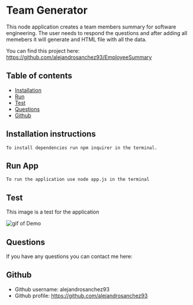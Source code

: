 # Team Generator 

This node application creates a team members summary for software engineering. The user needs to respond the questions and after adding all memebers it will generate and HTML file with all the data.

You can find this project here: https://github.com/alejandrosanchez93/EmployeeSummary

## Table of contents

* [Installation](#installation-instructions)
* [Run](#run-app)
* [Test](#test)
* [Questions](#questions)
* [Github](#github)
            
            
## Installation instructions
    To install dependencies run npm inquirer in the terminal.

## Run App
    To run the application use node app.js in the terminal


## Test
This image is a test for the application

![gif of Demo](TeamBuilderDemo.gif)

## Questions

If you have any questions you can contact me here:

## Github
* Github username: alejandrosanchez93
* Github profile: https://github.com/alejandrosanchez93
